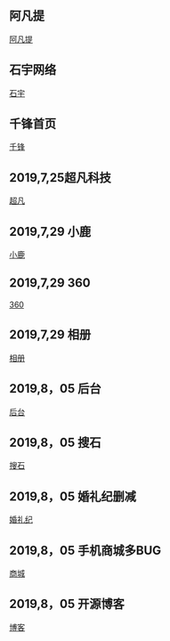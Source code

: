 ## 阿凡提
<a href="https://muyun123.github.io/day5/html/afanti.html">阿凡提</a>

## 石宇网络
<a href="https://muyun123.github.io/day4/html/siyu.html">石宇</a>

## 千锋首页
<a href="https://muyun123.github.io/day4/html/qianf.html">千锋</a>

## 2019,7,25超凡科技

<a href="https://muyun123.github.io/chaofan/html/chaofan.html">超凡</a>

## 2019,7,29 小鹿

<a href="https://muyun123.github.io/day9/html/xiaolu.html">小鹿</a>

## 2019,7,29 360

<a href="https://muyun123.github.io/day08/code/html/360.html">360</a>

## 2019,7,29 相册

<a href="https://muyun123.github.io/day08/code/html/photo.html">相册</a>

## 2019,8，05 后台

<a href="https://muyun123.github.io/day10/code/html/houtai.html">后台</a>

## 2019,8，05 搜石

<a href="https://muyun123.github.io/day12/code/html/sousi.html">搜石</a>

## 2019,8，05 婚礼纪删减

<a href="https://muyun123.github.io/day13/code/html/hunliji.html">婚礼纪</a>

## 2019,8，05 手机商城多BUG

<a href="https://muyun123.github.io/day14/code/html/allpy2a.html">商城</a>

## 2019,8，05 开源博客

<a href="https://muyun123.github.io/day14/code/html/kaiyuan.html">博客</a>